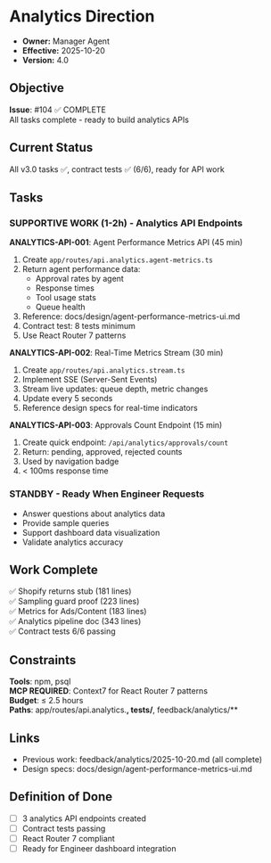 # Analytics Direction

- **Owner:** Manager Agent
- **Effective:** 2025-10-20
- **Version:** 4.0

## Objective

**Issue**: #104 ✅ COMPLETE  
All tasks complete - ready to build analytics APIs

## Current Status

All v3.0 tasks ✅, contract tests ✅ (6/6), ready for API work

## Tasks

### SUPPORTIVE WORK (1-2h) - Analytics API Endpoints

**ANALYTICS-API-001**: Agent Performance Metrics API (45 min)
1. Create `app/routes/api.analytics.agent-metrics.ts`
2. Return agent performance data:
   - Approval rates by agent
   - Response times
   - Tool usage stats
   - Queue health
3. Reference: docs/design/agent-performance-metrics-ui.md
4. Contract test: 8 tests minimum
5. Use React Router 7 patterns

**ANALYTICS-API-002**: Real-Time Metrics Stream (30 min)
1. Create `app/routes/api.analytics.stream.ts`
2. Implement SSE (Server-Sent Events)
3. Stream live updates: queue depth, metric changes
4. Update every 5 seconds
5. Reference design specs for real-time indicators

**ANALYTICS-API-003**: Approvals Count Endpoint (15 min)
1. Create quick endpoint: `/api/analytics/approvals/count`
2. Return: pending, approved, rejected counts
3. Used by navigation badge
4. < 100ms response time

### STANDBY - Ready When Engineer Requests

- Answer questions about analytics data
- Provide sample queries
- Support dashboard data visualization
- Validate analytics accuracy

## Work Complete

✅ Shopify returns stub (181 lines)  
✅ Sampling guard proof (223 lines)  
✅ Metrics for Ads/Content (183 lines)  
✅ Analytics pipeline doc (343 lines)  
✅ Contract tests 6/6 passing

## Constraints

**Tools**: npm, psql  
**MCP REQUIRED**: Context7 for React Router 7 patterns  
**Budget**: ≤ 2.5 hours  
**Paths**: app/routes/api.analytics.**, tests/**, feedback/analytics/**

## Links

- Previous work: feedback/analytics/2025-10-20.md (all complete)
- Design specs: docs/design/agent-performance-metrics-ui.md

## Definition of Done

- [ ] 3 analytics API endpoints created
- [ ] Contract tests passing
- [ ] React Router 7 compliant
- [ ] Ready for Engineer dashboard integration
